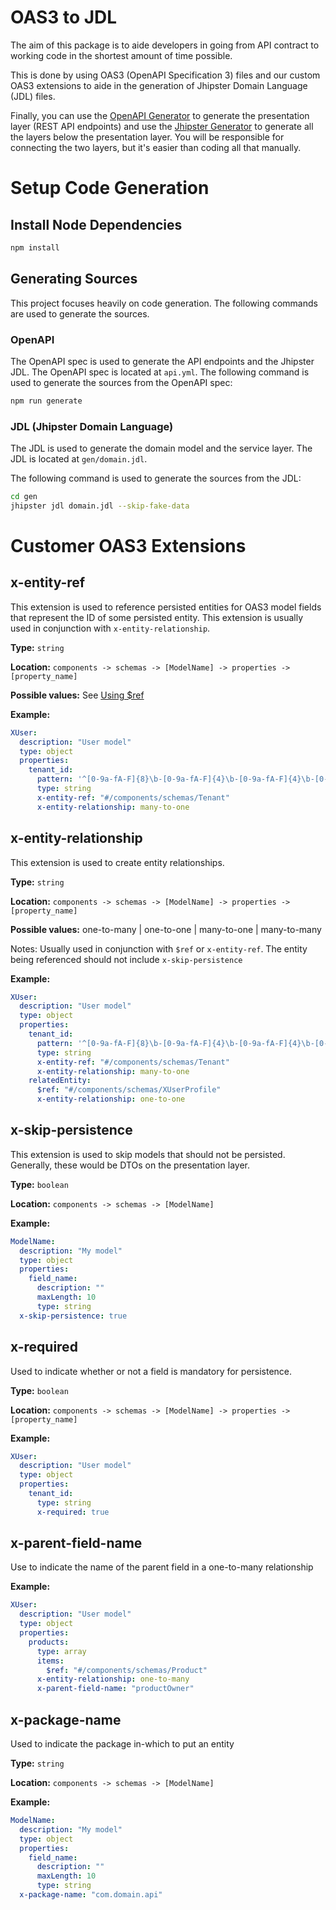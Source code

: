 # OAS3 to JDL

The aim of this package is to aide developers in going from API contract to working code in the shortest amount of time possible.

This is done by using OAS3 (OpenAPI Specification 3) files and our custom OAS3 extensions to aide in the generation of Jhipster Domain Language (JDL) files.

Finally, you can use the [OpenAPI Generator](https://github.com/OpenAPITools/openapi-generator) to generate the presentation layer (REST API endpoints) and use the [Jhipster Generator](https://github.com/jhipster/generator-jhipster) to generate all the layers below the presentation layer. You will be responsible for connecting the two layers, but it's easier than coding all that manually.

# Setup Code Generation

## Install Node Dependencies

```bash
npm install
```

## Generating Sources

This project focuses heavily on code generation. The following commands are used to generate the sources.

### OpenAPI

The OpenAPI spec is used to generate the API endpoints and the Jhipster JDL. The OpenAPI spec is located at `api.yml`.
The following command is used to generate the sources from the OpenAPI spec:

```bash
npm run generate
```

### JDL (Jhipster Domain Language)

The JDL is used to generate the domain model and the service layer. The JDL is located at `gen/domain.jdl`.

The following command is used to generate the sources from the JDL:

```bash
cd gen
jhipster jdl domain.jdl --skip-fake-data
```

# Customer OAS3 Extensions

## x-entity-ref

This extension is used to reference persisted entities for OAS3 model fields that represent the ID of some persisted entity. This extension is usually used in conjunction with `x-entity-relationship`.

**Type:** `string`

**Location:** `components -> schemas -> [ModelName] -> properties -> [property_name]`

**Possible values:** See [Using $ref](https://swagger.io/docs/specification/using-ref/)

**Example:**

```yaml
XUser:
  description: "User model"
  type: object
  properties:
    tenant_id:
      pattern: '^[0-9a-fA-F]{8}\b-[0-9a-fA-F]{4}\b-[0-9a-fA-F]{4}\b-[0-9a-fA-F]{4}\b-[0-9a-fA-F]{12}$'
      type: string
      x-entity-ref: "#/components/schemas/Tenant"
      x-entity-relationship: many-to-one
```

## x-entity-relationship

This extension is used to create entity relationships.

**Type:** `string`

**Location:** `components -> schemas -> [ModelName] -> properties -> [property_name]`

**Possible values:** one-to-many | one-to-one | many-to-one | many-to-many

Notes: Usually used in conjunction with `$ref` or `x-entity-ref`. The entity being referenced should not include `x-skip-persistence`

**Example:**

```yaml
XUser:
  description: "User model"
  type: object
  properties:
    tenant_id:
      pattern: '^[0-9a-fA-F]{8}\b-[0-9a-fA-F]{4}\b-[0-9a-fA-F]{4}\b-[0-9a-fA-F]{4}\b-[0-9a-fA-F]{12}$'
      type: string
      x-entity-ref: "#/components/schemas/Tenant"
      x-entity-relationship: many-to-one
    relatedEntity:
      $ref: "#/components/schemas/XUserProfile"
      x-entity-relationship: one-to-one
```

## x-skip-persistence

This extension is used to skip models that should not be persisted. Generally, these would be DTOs on the presentation layer.

**Type:** `boolean`

**Location:** `components -> schemas -> [ModelName]`

**Example:**

```yaml
ModelName:
  description: "My model"
  type: object
  properties:
    field_name:
      description: ""
      maxLength: 10
      type: string
  x-skip-persistence: true
```

## x-required

Used to indicate whether or not a field is mandatory for persistence.

**Type:** `boolean`

**Location:** `components -> schemas -> [ModelName] -> properties -> [property_name]`

**Example:**

```yaml
XUser:
  description: "User model"
  type: object
  properties:
    tenant_id:
      type: string
      x-required: true
```

## x-parent-field-name

Use to indicate the name of the parent field in a one-to-many relationship

**Example:**

```yaml
XUser:
  description: "User model"
  type: object
  properties:
    products:
      type: array
      items:
        $ref: "#/components/schemas/Product"
      x-entity-relationship: one-to-many
      x-parent-field-name: "productOwner"
```

## x-package-name

Used to indicate the package in-which to put an entity

**Type:** `string`

**Location:** `components -> schemas -> [ModelName]`

**Example:**

```yaml
ModelName:
  description: "My model"
  type: object
  properties:
    field_name:
      description: ""
      maxLength: 10
      type: string
  x-package-name: "com.domain.api"
```
